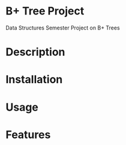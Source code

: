 # B+ Tree Project
Data Structures Semester Project on B+ Trees
# Description

# Installation

# Usage

# Features